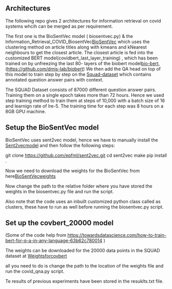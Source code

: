 ## Architectures

The following repo gives 2 architectures for information retrieval on covid systems whcih can be merged as per requirement.

The first one is the BioSentVec model ( biosentvec.py) & the Information_Retrieval_COVID_BiosentVec[BioSentVec](https://github.com/ncbi-nlp/BioSentVec) which uses the clustering method on article titles along with kmeans and kNearest neighbours to get the closest article.
The closest article is fed into the customized BERT model(covidbert_last_layer_training) , which has been trained on by unfreezing the last 80- layers of the biobert model[bio-bert](https://arxiv.org/abs/1901.08746),(https://github.com/dmis-lab/biobert)
We then add the QA head on top of this model to train step by step on the [Squad-dataset](https://rajpurkar.github.io/SQuAD-explorer/) which contains annotated question answer pairs with context.

The SQUAD Dataset consists of 87000 different question answer pairs. Training them on a single epoch takes more than 72 hours. Hence we used step training method to train them at steps of 10,000 with a batch size of 16 and learnign rate of lre-5. The training time for each step was 8 hours on a 8GB GPU machine.

## Setup the BioSentVec model 

BioSentVec uses sent2vec model, hence we have to manually install the [Sent2vecmodel](https://github.com/epfml/sent2vec) and then follow the following steps:

git clone https://github.com/epfml/sent2vec.git
cd sent2vec
make
pip install . 

Now we need to download the weights for the BioSentVec from here[BioSentVecweights](https://drive.google.com/file/d/1yAUfKUVKZlsMarOTgHt_8QdRbYSxiAYa/view?usp=sharing)

Now change the path to the relative folder where you have stored the weights in the biosentvec.py file and run the script.

Also note that the code uses an inbuilt customized python class called as clusters, these have to run as well before running the biosentvec.py script.



## Set up the covbert_20000 model 
(Some of the code help from https://towardsdatascience.com/how-to-train-bert-for-q-a-in-any-language-63b62c780014 )

The weights can be downloaded for the 20000 data points in the SQUAD dataset at [Weightsforcovbert](https://drive.google.com/drive/folders/1MEkQAQacoEQt4jQNbs3tR2uY4SL-Mkn2?usp=sharing)

all you need to do is change the path to the location of the weights file and run the covid_qna.py script.

Te results of previous experiments have been stored in the resuklts.txt file.